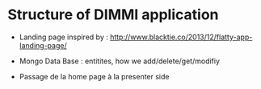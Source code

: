Structure of DIMMI application
==============================



- Landing page inspired by : http://www.blacktie.co/2013/12/flatty-app-landing-page/


- Mongo Data Base : entitites, how we add/delete/get/modifiy

- Passage de la home page à la presenter side


